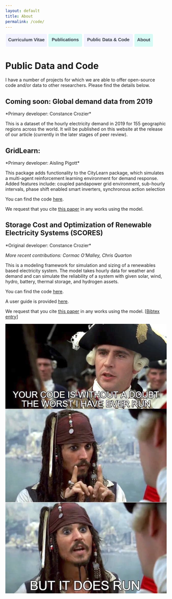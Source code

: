 ```yaml
---
layout: default
title: About
permalink: /code/
---
```

<a href="https://constancecrozier.github.io/cv/"><img src="/images/cv_button.png" alt="drawing" height="40"/></a><a href="https://constancecrozier.github.io/pubs/"><img src="/images/pub_button.png" alt="drawing" height="40"/></a><a href="https://constancecrozier.github.io/code/"><img src="/images/code_button.png" alt="drawing" height="40"/></a><a href="https://constancecrozier.github.io/about/"><img src="/images/about_button.png" alt="drawing" height="40"/></a>
# Public Data and Code
I have a  number of projects for which we are able to offer open-source code and/or data to other researchers. Please find the details below.

<h2>Coming soon: Global demand data from 2019</h2>
*Primary developer: Constance Crozier*

This is a dataset of the hourly electricity demand in 2019 for 155 geographic regions across the world. It will be published on this website at the release of our article (currently in the later stages of peer review).
 
<h2>GridLearn: </h2>
*Primary developer: Aisling Pigott*

This package adds functionality to the CityLearn package, which simulates a multi-agent reinforcement learning environment for demand response. Added features include: coupled pandapower grid environment, sub-hourly intervals, phase shift enabled smart inverters, synchronous action selection

You can find the code [here](https://github.com/apigott/CityLearn/releases/tag/gridlearn-v1.0).

We request that you cite [this paper](/files/gridlearn2022.pdf) in any works using the model.

<h2>Storage Cost and Optimization of Renewable Electricity Systems (SCORES)</h2>
*Original developer: Constance Crozier*

*More recent contributions: Cormac O'Malley, Chris Quarton*

This is a modeling framework for simulation and sizing of a renewables based electricity system. The model takes hourly data for weather and demand and can simulate the reliability of a system with given solar, wind, hydro, battery, thermal storage, and hydrogen assets.

You can find the code [here](https://github.com/constancecrozier/SCORES).

A user guide is provided [here](https://github.com/constancecrozier/SCORES/blob/master/SCORES_User_Guide.pdf).

We request that you cite [this paper](/files/scores2022.pdf) in any works using the model. [[Bibtex entry](/files/scores.bib)]

<img src="/images/meme.JPG" alt="drawing" width="600"/>